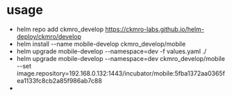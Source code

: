 
# usage

* helm repo add ckmro_develop https://ckmro-labs.github.io/helm-deploy/ckmro/develop
* helm install --name mobile-develop  ckmro_develop/mobile
* helm upgrade mobile-develop --namespace=dev -f values.yaml ./
* helm upgrade mobile-develop --namespace=dev ckmro_develop/mobile --set image.repository=192.168.0.132:1443/incubator/mobile:5fba1372aa0365fea1133fc8cb2a85f986ab7c88
*
